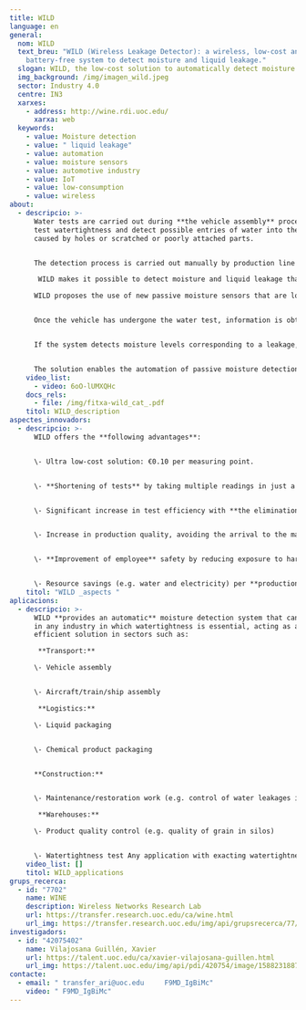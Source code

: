 ```yaml
---
title: WILD
language: en
general:
  nom: WILD
  text_breu: "WILD (Wireless Leakage Detector): a wireless, low-cost and
    battery-free system to detect moisture and liquid leakage."
  slogan: WILD, the low-cost solution to automatically detect moisture
  img_background: /img/imagen_wild.jpeg
  sector: Industry 4.0
  centre: IN3
  xarxes:
    - address: http://wine.rdi.uoc.edu/
      xarxa: web
  keywords:
    - value: Moisture detection
    - value: " liquid leakage"
    - value: automation
    - value: moisture sensors
    - value: automotive industry
    - value: IoT
    - value: low-consumption
    - value: wireless
about:
  - descripcio: >-
      Water tests are carried out during **the vehicle assembly** process to
      test watertightness and detect possible entries of water into the vehicle
      caused by holes or scratched or poorly attached parts. 


      The detection process is carried out manually by production line operators using moisture sensors. This detection process takes 2 to 3 minutes and generates **a significant bottleneck** in the automated production line.

       WILD makes it possible to detect moisture and liquid leakage thanks to its wireless, low-cost and battery-free technology. 

      WILD proposes the use of new passive moisture sensors that are low-cost (< €0.15), wireless, battery-free and based on commercial UHF RFID tags, which are to be previously installed either by the suppliers or during **the manufacturing process**. 


      Once the vehicle has undergone the water test, information is obtained from the sensors via RFID readers to determine whether **there is a water leakage**. 


      If the system detects moisture levels corresponding to a leakage, it automatically locates its position and informs the operator without the **need for any direct intervention**. 


      The solution enables the automation of passive moisture detection tests with the goal of minimizing costs and the time taken by line operators to **carry out inspections**.
    video_list:
      - video: 6oO-lUMXQHc
    docs_rels:
      - file: /img/fitxa-wild_cat_.pdf
    titol: WILD_description
aspectes_innovadors:
  - descripcio: >-
      WILD offers the **following advantages**:


      \- Ultra low-cost solution: €0.10 per measuring point. 


      \- **Shortening of tests** by taking multiple readings in just a few seconds, reducing manufacturing times.


      \- Significant increase in test efficiency with **the elimination of errors** caused by human intervention.


      \- Increase in production quality, avoiding the arrival to the market of **products with water** leakage issues.


      \- **Improvement of employee** safety by reducing exposure to harsh working environments. 


      \- Resource savings (e.g. water and electricity) per **production unit.**
    titol: "WILD _aspects "
aplicacions:
  - descripcio: >-
      WILD **provides an automatic** moisture detection system that can be used
      in any industry in which watertightness is essential, acting as an
      efficient solution in sectors such as:

       **Transport:** 

      \- Vehicle assembly 


      \- Aircraft/train/ship assembly

       **Logistics:** 

      \- Liquid packaging 


      \- Chemical product packaging 


      **Construction:**


      \- Maintenance/restoration work (e.g. control of water leakages in cracks)

       **Warehouses:**

      \- Product quality control (e.g. quality of grain in silos)


      \- Watertightness test Any application with exacting watertightness requirements and accessibility problems
    video_list: []
    titol: WILD_applications
grups_recerca:
  - id: "7702"
    name: WINE
    description: Wireless Networks Research Lab
    url: https://transfer.research.uoc.edu/ca/wine.html
    url_img: https://transfer.research.uoc.edu/img/api/grupsrecerca/77/image/1594216262171
investigadors:
  - id: "42075402"
    name: Vilajosana Guillén, Xavier
    url: https://talent.uoc.edu/ca/xavier-vilajosana-guillen.html
    url_img: https://talent.uoc.edu/img/api/pdi/420754/image/1588231887989
contacte:
  - email: " transfer_ari@uoc.edu     F9MD_IgBiMc"
    video: " F9MD_IgBiMc"
---
```

